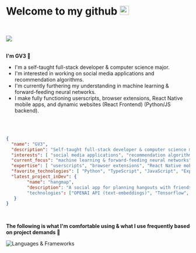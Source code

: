 <h1 align="left">Welcome to my github <img width="25px" src="https://em-content.zobj.net/source/noto-emoji-animations/344/waving-hand_1f44b.gif"/> </h1><br/>

<img src="https://www.gtplanet.net/forum/media/lo-fi-japanese-chill.46850/full"/><br/><br/>

<div align="left">

<p><strong>I'm GV3 🔻</strong></p>
<ul>
  <li>I'm a self-taught full-stack developer & computer science major.</li>
  <li>I'm interested in working on social media applications and recommendation algorithms.</li>
  <li>I'm currently furthering my understanding in machine learning & forward-feeding neural networks.</li>
  <li>I make fully functioning userscripts, browser extensions, React Native mobile apps, and dynamic websites (React Frontend) (Python/JS backend).</li>
</ul><br/><br/>

```json
{
  "name": "GV3",
  "description": "Self-taught full-stack developer & computer science major",
  "interests": [ "social media applications", "recommendation algorithms" ],
  "current_focus": "machine learning & forward-feeding neural networks",
  "expertise": [ "userscripts", "browser extensions", "React Native mobile apps", "dynamic websites" ],
  "favorite_technologies": [ "Python", "TypeScript", "JavaScript", "Express", "Node.js", "Vite", "Firebase", "Heroku", "MongoDB", "React", "Svelte", "Tailwind CSS",  "TensorFlow",  "PyTorch", "Arduino", "Raspberry Pi" ],
  "latest_project_inDev": {
        "name": "hangmap",
        "description": "A social app for planning hangouts with friends, finding nearby people and places, and matching based on interests. It features swipe sessions to suggest and decide on activities, group planning, and real-time event updates."
        "technologies": ["OPENAI API (text-embeddings)", "Tensorflow", "Python Flask", "React Native", "Node.js", "Firebase", "BackBlaze", "Express", "MongoDB", "CloudFlare", "Redis", "Expo", "TripAdvisor API", "Sockets.io" "Google Maps API"]
   }
}
```
<br/>
<div>
  <div>
    <p align="left">
      <p><strong>The following is what I'm comfortable using & what I use frequently based on project demands 🔻</strong></p>
      <img src="https://skillicons.dev/icons?i=python,typescript,js,express,nodejs,vite,aws,firebase,heroku,redis,mysql,mongodb,cloudflare,react,svelte,tailwind,figma,tensorflow,pytorch,sklearn,arduino,raspberrypi&perline=11" alt="Languages & Frameworks"/>
    </p>
  </div>
</div>
<br/>
